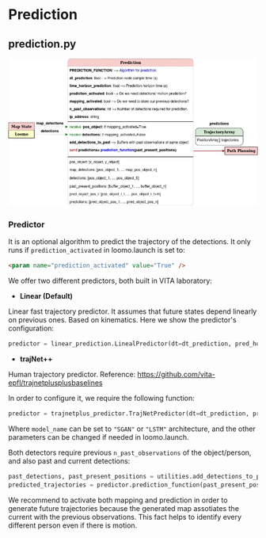 # Prediction

## prediction.py

<center>

![alt text](./Images/Software_prediction.png)

</center>

### Predictor

It is an optional algorithm to predict the trajectory of the detections. It only runs if ```prediction_activated``` in loomo.launch is set to:

```html
<param name="prediction_activated" value="True" />
``` 

We offer two different predictors, both built in VITA laboratory: 

* **Linear (Default)** 

Linear fast trajectory predictor. It assumes that future states depend linearly on previous ones. Based on kinematics. Here we show the predictor's configuration:

```python
predictor = linear_prediction.LinealPredictor(dt=dt_prediction, pred_horizon=time_horizon_prediction, obs_length=n_past_observations)
``` 
  
* **trajNet++** 

Human trajectory predictor. Reference: https://github.com/vita-epfl/trajnetplusplusbaselines

In order to configure it, we require the following function:

```python
predictor = trajnetplus_predictor.TrajNetPredictor(dt=dt_prediction, pred_horizon=time_horizon_prediction, obs_length=n_past_observations, model_name=model_name, model="Occupancy", tag=2)
```

Where ```model_name``` can be set to ```"SGAN"``` or  ```"LSTM"``` architecture, and the other parameters can be changed if needed in loomo.launch.

Both detectors require previous ```n_past_observations```  of the object/person, and also past and current detections: 

```python
past_detections, past_present_positions = utilities.add_detections_to_past(detections, past_detections, n_past_observations)
predicted_trajectories = predictor.prediction_function(past_present_positions)
```

We recommend to activate both mapping and prediction in order to generate future trajectories because the generated map assotiates the current with the previous observations. This fact helps to identify every different person even if there is motion.

